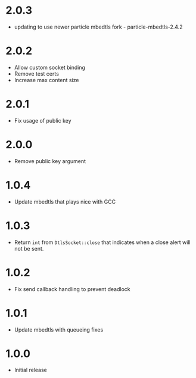 # 2.0.3

* updating to use newer particle mbedtls fork - particle-mbedtls-2.4.2

# 2.0.2

* Allow custom socket binding
* Remove test certs
* Increase max content size

# 2.0.1

* Fix usage of public key

# 2.0.0

* Remove public key argument

# 1.0.4

* Update mbedtls that plays nice with GCC

# 1.0.3

* Return `int` from `DtlsSocket::close` that indicates when a close alert will not be sent.

# 1.0.2

* Fix send callback handling to prevent deadlock

# 1.0.1

* Update mbedtls with queueing fixes

# 1.0.0

* Initial release